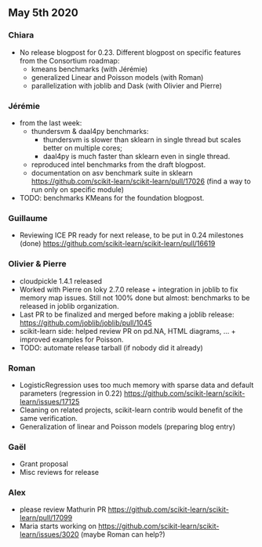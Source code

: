 ## May 5th 2020

### Chiara
- No release blogpost for 0.23. Different blogpost on specific features from the Consortium roadmap:
    - kmeans benchmarks (with Jérémie)
    - generalized Linear and Poisson models (with Roman)
    - parallelization with joblib and Dask (with Olivier and Pierre)

### Jérémie
- from the last week:
    - thundersvm & daal4py benchmarks:
        - thundersvm is slower than sklearn in single thread but scales better on multiple cores;
        - daal4py is much faster than sklearn even in single thread.
    - reproduced intel benchmarks from the draft blogpost.
    - documentation on asv benchmark suite in sklearn https://github.com/scikit-learn/scikit-learn/pull/17026 (find a way to run only on specific module)
- TODO: benchmarks KMeans for the foundation blogpost.

### Guillaume
- Reviewing ICE PR ready for next release, to be put in 0.24 milestones (done)
  https://github.com/scikit-learn/scikit-learn/pull/16619

### Olivier & Pierre
- cloudpickle 1.4.1 released
- Worked with Pierre on loky 2.7.0 release + integration in joblib to fix memory map issues. Still not 100% done but almost: benchmarks to be released in joblib organization.
- Last PR to be finalized and merged before making a joblib release: https://github.com/joblib/joblib/pull/1045
- scikit-learn side: helped review PR on pd.NA, HTML diagrams, ... + improved examples for Poisson.
- TODO: automate release tarball (if nobody did it already)

### Roman
 - LogisticRegression uses too much memory with sparse data and default parameters (regression in 0.22) https://github.com/scikit-learn/scikit-learn/issues/17125
 - Cleaning on related projects, scikit-learn contrib would benefit of the same verification.
 - Generalization of linear and Poisson models (preparing blog entry)
 
### Gaël
   - Grant proposal
   - Misc reviews for release
   
### Alex
  - please review Mathurin PR https://github.com/scikit-learn/scikit-learn/pull/17099
  - Maria starts working on https://github.com/scikit-learn/scikit-learn/issues/3020 (maybe Roman can help?)

